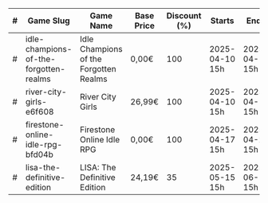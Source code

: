 |#|Game Slug|Game Name|Base Price|Discount (%)|Starts|Ends|
|---|---|---|---|---|---|---|
|#|idle-champions-of-the-forgotten-realms|Idle Champions of the Forgotten Realms|0,00€|100|2025-04-10 15h|2025-04-17 15h|
|#|river-city-girls-e6f608|River City Girls|26,99€|100|2025-04-10 15h|2025-04-17 15h|
|#|firestone-online-idle-rpg-bfd04b|Firestone Online Idle RPG|0,00€|100|2025-04-17 15h|2025-04-24 15h|
|#|lisa-the-definitive-edition|LISA: The Definitive Edition|24,19€|35|2025-05-15 15h|2025-06-12 15h|
